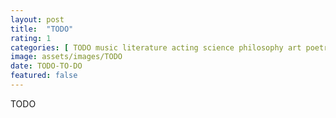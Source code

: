 ```yaml
---
layout: post
title:  "TODO"
rating: 1
categories: [ TODO music literature acting science philosophy art poetry ]
image: assets/images/TODO
date: TODO-TO-DO
featured: false
---
```


TODO
